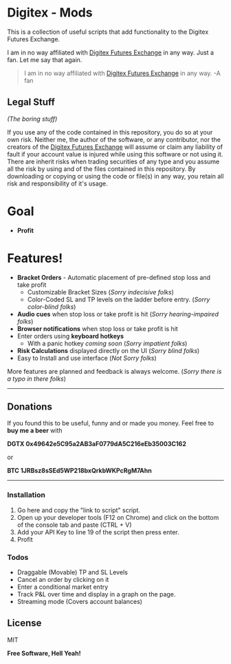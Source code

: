 # Digitex - Mods

This is a collection of useful scripts that add functionality to the Digitex Futures Exchange. 

I am in no way affiliated with [Digitex Futures Exchange] in any way. Just a fan.
Let me say that again. 
> I am in no way affiliated with [Digitex Futures Exchange] in any way.
-A fan

## Legal Stuff
*(The boring stuff)*

If you use any of the code contained in this repository, you do so at your own risk. Neither me, the author of the software, or any contributor, nor the creators of the [Digitex Futures Exchange] will assume or claim any liability of fault if your account value is injured while using this software or not using it. There are inherit risks when trading securities of any type and you assume all the risk by using and of the files contained in this repository. By downloading or copying or using the code or file(s) in any way, you retain all risk and responsibility of it's usage. 

# Goal

- **Profit**

# Features!

  - **Bracket Orders** - Automatic placement of pre-defined stop loss and take profit
    - Customizable Bracket Sizes (*Sorry indecisive folks*)
    - Color-Coded SL and TP levels on the ladder before entry. (*Sorry color-blind folks*)
  - **Audio cues** when stop loss or take profit is hit (*Sorry hearing-impaired folks*)
  - **Browser notifications** when stop loss or take profit is hit
  - Enter orders using **keyboard hotkeys**
    - With a panic hotkey *coming soon* (*Sorry impatient folks*)
  - **Risk Calculations** displayed directly on the UI (*Sorry blind folks*)
  - Easy to Install and use interface (*Not Sorry folks*)

More features are planned and feedback is always welcome. (*Sorry there is a typo in there folks*)
****
## Donations
If you found this to be useful, funny and or made you money. Feel free to **buy me a beer** with 

**DGTX 0x49642e5C95a2AB3aF0779dA5C216eEb35003C162**

or 

**BTC 1JRBsz8sSEd5WP218bxQrkbWKPcRgM7Ahn**
****

### Installation

1. Go here and copy the "link to script" script.
2. Open up your developer tools (F12 on Chrome) and click on the bottom of the console tab and paste (CTRL + V)
3. Add your API Key to line 19 of the script then press enter.
4. Profit

### Todos

 - Draggable (Movable) TP and SL Levels
 - Cancel an order by clicking on it
 - Enter a conditional market entry
 - Track P&L over time and display in a graph on the page.
 - Streaming mode (Covers account balances)

License
----

MIT


**Free Software, Hell Yeah!**

[//]: # (These are reference links used in the body of this note and get stripped out when the markdown processor does its job. There is no need to format nicely because it shouldn't be seen. Thanks SO - http://stackoverflow.com/questions/4823468/store-comments-in-markdown-syntax)


   [bracketScript]: <https://raw.githubusercontent.com/Your-Name-Here/Digitex-Mods/main/Minified/digitexbracket.min.js>
   [git-repo-url]: <https://github.com/Your-Name-Here/Digitex-Mods>
   [Digitex Futures Exchange]: <https://exchange.digitexfutures.com/>
   [Buy Lambo(t)]: <https://lambot.app>
